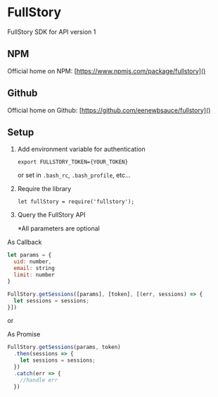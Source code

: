 # FullStory
FullStory SDK for API version 1

## NPM

Official home on NPM: [https://www.npmjs.com/package/fullstory]()

## Github

Official home on Github: [https://github.com/eenewbsauce/fullstory]()

## Setup

1. Add environment variable for authentication

   `export FULLSTORY_TOKEN={YOUR_TOKEN}`

   or set in `.bash_rc`, `.bash_profile`, etc...

2. Require the library

   `let fullStory = require('fullstory');`

3. Query the FullStory API

   *All parameters are optional

As Callback
```javascript
let params = {
  uid: number,
  email: string
  limit: number
}

FullStory.getSessions([params], [token], [(err, sessions) => {
  let sessions = sessions;
}])
```
or

As Promise
```javascript
FullStory.getSessions(params, token)
  .then(sessions => {
    let sessions = sessions;
  })
  .catch(err => {
    //handle err
  })
```
